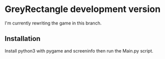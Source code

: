 # GreyRectangle development version
I'm currently rewriting the game in this branch.
## Installation
Install python3 with pygame and screeninfo then run the Main.py script.
